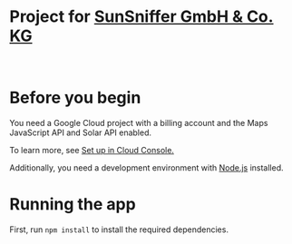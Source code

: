 # Project for <a href='http://localhost:5173/account-overview#:~:text=SunSniffer%20GmbH%20%26%20Co.%20KG'>SunSniffer GmbH & Co. KG</a> 
<br/>
<h1>Before you begin</h1>

You need a Google Cloud project with a billing account and the Maps JavaScript API and Solar API enabled.

To learn more, see <a href='https://developers.google.com/maps/documentation/javascript/cloud-setup'>Set up in Cloud Console.</a>

Additionally, you need a development environment with <a href='https://nodejs.org/en'>Node.js</a> installed.


<h1>Running the app</h1>

First, run <code>npm install</code> to install the required dependencies.
